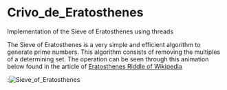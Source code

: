 # Crivo_de_Eratosthenes
Implementation of the Sieve of Eratosthenes using threads

The Sieve of Eratosthenes is a very simple and efficient algorithm to generate prime numbers. This algorithm consists of removing the multiples of a determining set.
The operation can be seen through this animation below found in the article of [Eratosthenes Riddle of Wikipedia](https://en.wikipedia.org/wiki/Sieve_of_Eratosthenes)

:![Sieve_of_Eratosthenes](https://upload.wikimedia.org/wikipedia/commons/8/8c/New_Animation_Sieve_of_Eratosthenes.gif)

